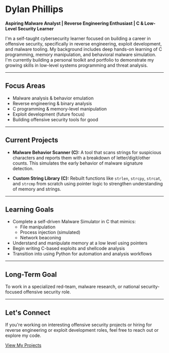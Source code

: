 # Dylan Phillips

**Aspiring Malware Analyst | Reverse Engineering Enthusiast | C & Low-Level Security Learner**

I'm a self-taught cybersecurity learner focused on building a career in offensive security, specifically in reverse engineering, exploit development, and malware tooling. My background includes deep hands-on learning of C programming, memory manipulation, and behavioral malware simulation. I'm currently building a personal toolkit and portfolio to demonstrate my growing skills in low-level systems programming and threat analysis.

---

## Focus Areas

- Malware analysis & behavior emulation
- Reverse engineering & binary analysis
- C programming & memory-level manipulation
- Exploit development (future focus)
- Building offensive security tools for good

---

## Current Projects

- **Malware Behavior Scanner (C):** A tool that scans strings for suspicious characters and reports them with a breakdown of letter/digit/other counts. This simulates the early behavior of malware signature detection.

- **Custom String Library (C):** Rebuilt functions like `strlen`, `strcpy`, `strcat`, and `strcmp` from scratch using pointer logic to strengthen understanding of memory and strings.

---

## Learning Goals

- Complete a self-driven Malware Simulator in C that mimics:
  - File manipulation
  - Process injection (simulated)
  - Network beaconing
- Understand and manipulate memory at a low level using pointers
- Begin writing C-based exploits and shellcode analysis
- Transition into using Python for automation and analysis workflows

---

## Long-Term Goal

To work in a specialized red-team, malware research, or national security-focused offensive security role.

---

## Let's Connect

If you're working on interesting offensive security projects or hiring for reverse engineering or exploit development roles, feel free to reach out or explore my code.

[View My Projects](https://github.com/Ryaltris)



